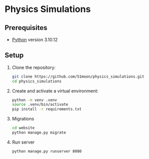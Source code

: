 # Physics Simulations

## Prerequisites

- [Python](https://www.python.org/) version 3.10.12

## Setup

1. Clone the repository:
   ```sh
   git clone https://github.com/51moon/physics_simulations.git
   cd physics_simulations
   ```

2. Create and activate a virtual environment:
   ```sh
   python -m venv .venv
   source .venv/bin/activate
   pip install -r requirements.txt
   ```
3. Migrations
   ```sh
   cd website
   python manage.py migrate
   ```

4. Run server
   ```sh
   python manage.py runserver 8080
   ```